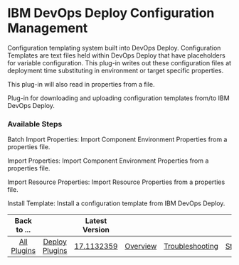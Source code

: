 
# IBM DevOps Deploy Configuration Management

Configuration templating system built into DevOps Deploy. Configuration Templates are text files held within DevOps Deploy that have placeholders for variable configuration. This plug-in writes out these configuration files at deployment time substituting in environment or target specific properties.

This plug-in will also read in properties from a file.

Plug-in for downloading and uploading configuration templates from/to IBM DevOps Deploy.


### Available Steps

Batch Import Properties: Import Component Environment Properties from a properties file.

Import Properties: Import Component Environment Properties from a properties file.

Import Resource Properties: Import Resource Properties from a properties file.

Install Template: Install a configuration template from IBM DevOps Deploy.



|Back to ...||Latest Version|||||
| :---: | :---: | :---: | :---: | :---: | :---: | :---: |
|[All Plugins](../../index.md)|[Deploy Plugins](../README.md)|[17.1132359](https://raw.githubusercontent.com/UrbanCode/IBM-UCD-PLUGINS/main/files/uDeployConfigManagement/ucd-uDeployConfigManagement-17.1132359.zip)|[Overview](overview.md)|[Troubleshooting](troubleshooting.md)|[Steps](steps.md)|[Downloads](downloads.md)|
